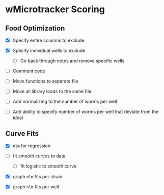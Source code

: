 wMicrotracker Scoring
=====================

## Food Optimization

- [X] Specify entire columns to exclude 
- [X] Specify individual wells to exclude
	- [ ] Go back through notes and remove specific wells
- [ ] Comment code
- [ ] Move functions to separate file
- [ ] Move all library loads to the same file
- [ ] Add normalizing to the number of worms per well
- [ ] Add ability to specify number of worms per well that deviate from the ideal



## Curve Fits

- [X] `nlm` for regression
- [ ] fit smooth curves to data
	- [ ] fit logistic to smooth curve
- [X] graph `nlm` fits per strain
- [X] graph `nlm` fits per well
	